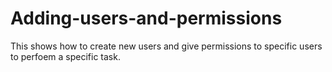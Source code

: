 # Adding-users-and-permissions
This shows how to create new users and give permissions to specific users to perfoem a specific task.
